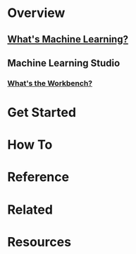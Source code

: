 # Overview
## [What's Machine Learning?](what-is-machine-learning.md)
## Machine Learning Studio
### [What's the Workbench?](what-is-ml-workbench.md)
# Get Started
# How To
# Reference
# Related
# Resources
